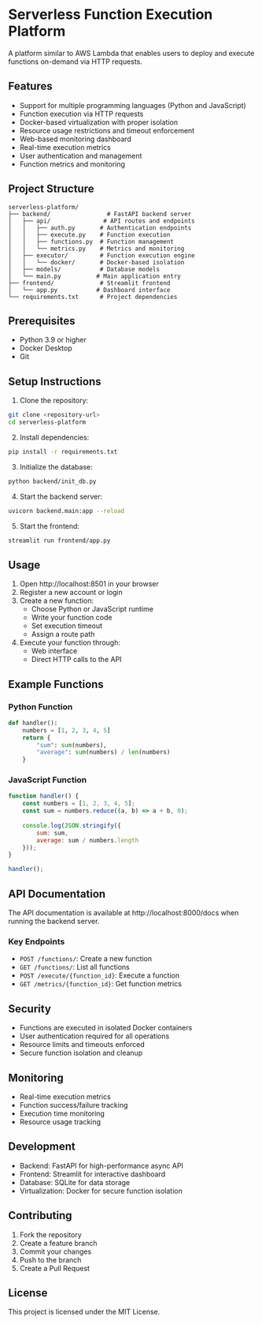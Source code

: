 # Serverless Function Execution Platform

A platform similar to AWS Lambda that enables users to deploy and execute functions on-demand via HTTP requests.

## Features

- Support for multiple programming languages (Python and JavaScript)
- Function execution via HTTP requests
- Docker-based virtualization with proper isolation
- Resource usage restrictions and timeout enforcement
- Web-based monitoring dashboard
- Real-time execution metrics
- User authentication and management
- Function metrics and monitoring

## Project Structure

```
serverless-platform/
├── backend/                # FastAPI backend server
│   ├── api/               # API routes and endpoints
│   │   ├── auth.py       # Authentication endpoints
│   │   ├── execute.py    # Function execution
│   │   ├── functions.py  # Function management
│   │   └── metrics.py    # Metrics and monitoring
│   ├── executor/         # Function execution engine
│   │   └── docker/       # Docker-based isolation
│   ├── models/           # Database models
│   └── main.py          # Main application entry
├── frontend/             # Streamlit frontend
│   └── app.py           # Dashboard interface
└── requirements.txt      # Project dependencies
```

## Prerequisites

- Python 3.9 or higher
- Docker Desktop
- Git

## Setup Instructions

1. Clone the repository:
```bash
git clone <repository-url>
cd serverless-platform
```

2. Install dependencies:
```bash
pip install -r requirements.txt
```

3. Initialize the database:
```bash
python backend/init_db.py
```

4. Start the backend server:
```bash
uvicorn backend.main:app --reload
```

5. Start the frontend:
```bash
streamlit run frontend/app.py
```

## Usage

1. Open http://localhost:8501 in your browser
2. Register a new account or login
3. Create a new function:
   - Choose Python or JavaScript runtime
   - Write your function code
   - Set execution timeout
   - Assign a route path
4. Execute your function through:
   - Web interface
   - Direct HTTP calls to the API

## Example Functions

### Python Function
```python
def handler():
    numbers = [1, 2, 3, 4, 5]
    return {
        "sum": sum(numbers),
        "average": sum(numbers) / len(numbers)
    }
```

### JavaScript Function
```javascript
function handler() {
    const numbers = [1, 2, 3, 4, 5];
    const sum = numbers.reduce((a, b) => a + b, 0);
    
    console.log(JSON.stringify({
        sum: sum,
        average: sum / numbers.length
    }));
}

handler();
```

## API Documentation

The API documentation is available at http://localhost:8000/docs when running the backend server.

### Key Endpoints

- `POST /functions/`: Create a new function
- `GET /functions/`: List all functions
- `POST /execute/{function_id}`: Execute a function
- `GET /metrics/{function_id}`: Get function metrics

## Security

- Functions are executed in isolated Docker containers
- User authentication required for all operations
- Resource limits and timeouts enforced
- Secure function isolation and cleanup

## Monitoring

- Real-time execution metrics
- Function success/failure tracking
- Execution time monitoring
- Resource usage tracking

## Development

- Backend: FastAPI for high-performance async API
- Frontend: Streamlit for interactive dashboard
- Database: SQLite for data storage
- Virtualization: Docker for secure function isolation

## Contributing

1. Fork the repository
2. Create a feature branch
3. Commit your changes
4. Push to the branch
5. Create a Pull Request

## License

This project is licensed under the MIT License.